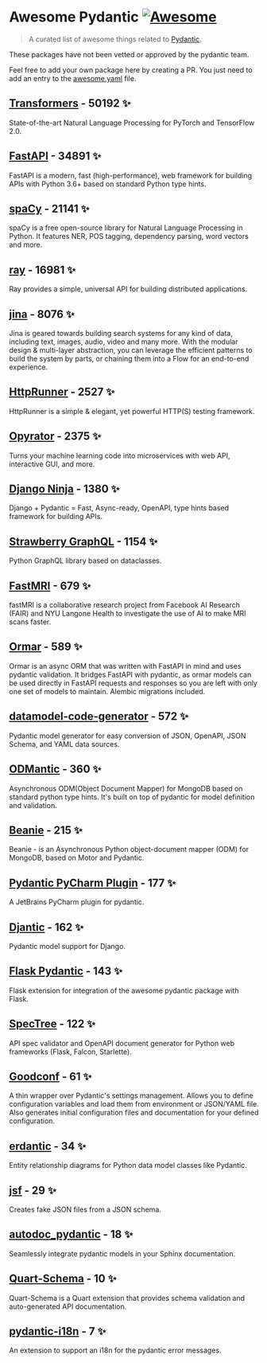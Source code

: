 # Awesome Pydantic [![Awesome](https://awesome.re/badge-flat.svg)](https://github.com/sindresorhus/awesome)

> A curated list of awesome things related to [Pydantic](https://pydantic-docs.helpmanual.io/).

These packages have not been vetted or approved by the pydantic team.

Feel free to add your own package here by creating a PR. You just need to add an entry to the [awesome.yaml](./awesome.yaml) file.


## [Transformers](https://github.com/huggingface/transformers) - 50192 ✨

State-of-the-art Natural Language Processing for PyTorch and TensorFlow 2.0.

## [FastAPI](https://github.com/tiangolo/fastapi) - 34891 ✨

FastAPI is a modern, fast (high-performance), web framework for building APIs with Python 3.6+ based on standard Python type hints.

## [spaCy](https://github.com/explosion/spaCy) - 21141 ✨

spaCy is a free open-source library for Natural Language Processing in Python. It features NER, POS tagging, dependency parsing, word vectors and more.

## [ray](https://github.com/ray-project/ray) - 16981 ✨

Ray provides a simple, universal API for building distributed applications.

## [jina](https://github.com/jina-ai/jina) - 8076 ✨

Jina is geared towards building search systems for any kind of data, including text, images, audio, video and many more. With the modular design & multi-layer abstraction, you can leverage the efficient patterns to build the system by parts, or chaining them into a Flow for an end-to-end experience.

## [HttpRunner](https://github.com/httprunner/httprunner) - 2527 ✨

HttpRunner is a simple & elegant, yet powerful HTTP(S) testing framework.

## [Opyrator](https://github.com/ml-tooling/opyrator) - 2375 ✨

Turns your machine learning code into microservices with web API, interactive GUI, and more.

## [Django Ninja](https://github.com/vitalik/django-ninja) - 1380 ✨

Django + Pydantic = Fast, Async-ready, OpenAPI, type hints based framework for building APIs.

## [Strawberry GraphQL](https://github.com/strawberry-graphql/strawberry) - 1154 ✨

Python GraphQL library based on dataclasses.

## [FastMRI](https://github.com/facebookresearch/fastMRI) - 679 ✨

fastMRI is a collaborative research project from Facebook AI Research (FAIR) and NYU Langone Health to investigate the use of AI to make MRI scans faster.

## [Ormar](https://github.com/collerek/ormar) - 589 ✨

Ormar is an async ORM that was written with FastAPI in mind and uses pydantic validation. It bridges FastAPI with pydantic, as ormar models can be used directly in FastAPI requests and responses so you are left with only one set of models to maintain. Alembic migrations included.

## [datamodel-code-generator](https://github.com/koxudaxi/datamodel-code-generator) - 572 ✨

Pydantic model generator for easy conversion of JSON, OpenAPI, JSON Schema, and YAML data sources.

## [ODMantic](https://github.com/art049/odmantic) - 360 ✨

Asynchronous ODM(Object Document Mapper) for MongoDB based on standard python type hints. It's built on top of pydantic for model definition and validation.

## [Beanie](https://github.com/roman-right/beanie) - 215 ✨

Beanie - is an Asynchronous Python object-document mapper (ODM) for MongoDB, based on Motor and Pydantic.

## [Pydantic PyCharm Plugin](https://github.com/koxudaxi/pydantic-pycharm-plugin) - 177 ✨

A JetBrains PyCharm plugin for pydantic.

## [Djantic](https://github.com/jordaneremieff/djantic) - 162 ✨

Pydantic model support for Django.

## [Flask Pydantic](https://github.com/bauerji/flask_pydantic) - 143 ✨

Flask extension for integration of the awesome pydantic package with Flask.

## [SpecTree](https://github.com/0b01001001/spectree) - 122 ✨

API spec validator and OpenAPI document generator for Python web frameworks (Flask, Falcon, Starlette).

## [Goodconf](https://github.com/lincolnloop/goodconf) - 61 ✨

A thin wrapper over Pydantic's settings management. Allows you to define configuration variables and load them from environment or JSON/YAML file. Also generates initial configuration files and documentation for your defined configuration.

## [erdantic](https://github.com/drivendataorg/erdantic) - 34 ✨

Entity relationship diagrams for Python data model classes like Pydantic.

## [jsf](https://github.com/ghandic/jsf) - 29 ✨

Creates fake JSON files from a JSON schema.

## [autodoc_pydantic](https://github.com/mansenfranzen/autodoc_pydantic) - 18 ✨

Seamlessly integrate pydantic models in your Sphinx documentation.

## [Quart-Schema](https://gitlab.com/pgjones/quart-schema) - 10 ✨

Quart-Schema is a Quart extension that provides schema validation and auto-generated API documentation.

## [pydantic-i18n](https://github.com/boardpack/pydantic-i18n) - 7 ✨

An extension to support an i18n for the pydantic error messages.
